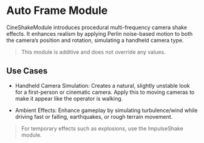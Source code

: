 # Auto Frame Module
CineShakeModule introduces procedural multi-frequency camera shake effects. It enhances realism by applying Perlin noise-based motion to both the camera’s position and rotation, simulating a handheld camera type.

> This module is additive and does not override any values.

## Use Cases
- Handheld Camera Simulation: Creates a natural, slightly unstable look for a first-person or cinematic camera. Apply this to moving cameras to make it appear like the operator is walking.

- Ambient Effects: Enhance gameplay by simulating turbulence/wind while driving fast or falling, earthquakes, or rough terrain movement.

> For temporary effects such as explosions, use the ImpulseShake module.
